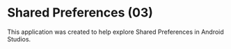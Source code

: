 # Shared Preferences (03)

This application was created to help explore Shared Preferences in Android Studios.
